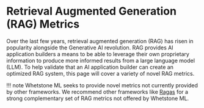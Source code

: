 # Retrieval Augmented Generation (RAG) Metrics
Over the last few years, retrieval augmented generation (RAG) has risen in popularity alongside the Generative AI revolution. RAG provides AI application builders a means to be able to leverage their own proprietary information to produce more informed results from a large language model (LLM). To help validate that an AI application builder can create an optimized RAG system, this page will cover a variety of novel RAG metrics.

!!! note
    Whetstone ML seeks to provide novel metrics not currently provided by other frameworks. We recommend other frameworks like [Ragas](https://docs.ragas.io/en/stable/) for a strong complementary set of RAG metrics not offered by Whetstone ML.